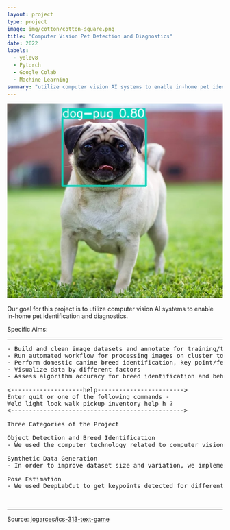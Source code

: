 ```yaml
---
layout: project
type: project
image: img/cotton/cotton-square.png
title: "Computer Vision Pet Detection and Diagnostics"
date: 2022
labels:
  - yolov8
  - Pytorch
  - Google Colab
  - Machine Learning
summary: "utilize computer vision AI systems to enable in-home pet identification and diagnostics."
---
```


<img class="img-fluid" src="../img/elanco/elanco.png">

Our goal for this project is to utilize computer vision AI systems to enable in-home pet identification and diagnostics.

Specific Aims:

<hr>

<pre>
- Build and clean image datasets and annotate for training/testing
- Run automated workflow for processing images on cluster to create dataframe for analytics
- Perform domestic canine breed identification, key point/feature detection, detect bounding boxes, and assess behavioral classifiers
- Visualize data by different factors
- Assess algorithm accuracy for breed identification and behavioral prediction

<--------------------help------------------------>
Enter quit or one of the following commands -
Weld light look walk pickup inventory help h ?
<------------------------------------------------>

Three Categories of the Project

Object Detection and Breed Identification
- We used the computer technology related to computer vision technique. For all the pictures for training the objects have bounding box around them, we used yolov5 to train models. We then optimized performance by adjusting number of epochs, batch size, and image augmentation parameters, and also compared performance for Yolov5 and Yolov8.

Synthetic Data Generation
- In order to improve dataset size and variation, we implemented a synthetic data generation pipeline using Autodesk Maya and allowed us generate any amount photorealistic synthetic images with high randomization and expandability. 

Pose Estimation
- We used DeepLabCut to get keypoints detected for different animals. It can detect the joints in a picture or video.


</pre>

<hr>

Source: <a href="https://github.com/jogarces/ics-313-text-game"><i class="large github icon "></i>jogarces/ics-313-text-game</a>
